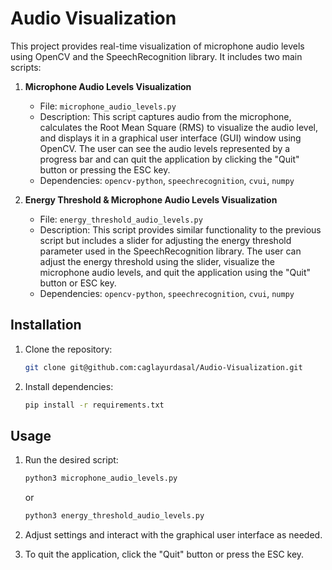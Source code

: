 # Audio Visualization

This project provides real-time visualization of microphone audio levels using OpenCV and the SpeechRecognition library. It includes two main scripts:

1. **Microphone Audio Levels Visualization**
   - File: `microphone_audio_levels.py`
   - Description: This script captures audio from the microphone, calculates the Root Mean Square (RMS) to visualize the audio level, and displays it in a graphical user interface (GUI) window using OpenCV. The user can see the audio levels represented by a progress bar and can quit the application by clicking the "Quit" button or pressing the ESC key.
   - Dependencies: `opencv-python`, `speechrecognition`, `cvui`, `numpy`

2. **Energy Threshold & Microphone Audio Levels Visualization**
   - File: `energy_threshold_audio_levels.py`
   - Description: This script provides similar functionality to the previous script but includes a slider for adjusting the energy threshold parameter used in the SpeechRecognition library. The user can adjust the energy threshold using the slider, visualize the microphone audio levels, and quit the application using the "Quit" button or ESC key.
   - Dependencies: `opencv-python`, `speechrecognition`, `cvui`, `numpy`

## Installation

1. Clone the repository:
   ```bash
   git clone git@github.com:caglayurdasal/Audio-Visualization.git
   ```

2. Install dependencies:
   ```bash
   pip install -r requirements.txt
   ```

## Usage

1. Run the desired script:
   ```bash
   python3 microphone_audio_levels.py
   ```
   or
   ```bash
   python3 energy_threshold_audio_levels.py
   ```

2. Adjust settings and interact with the graphical user interface as needed.

3. To quit the application, click the "Quit" button or press the ESC key.
